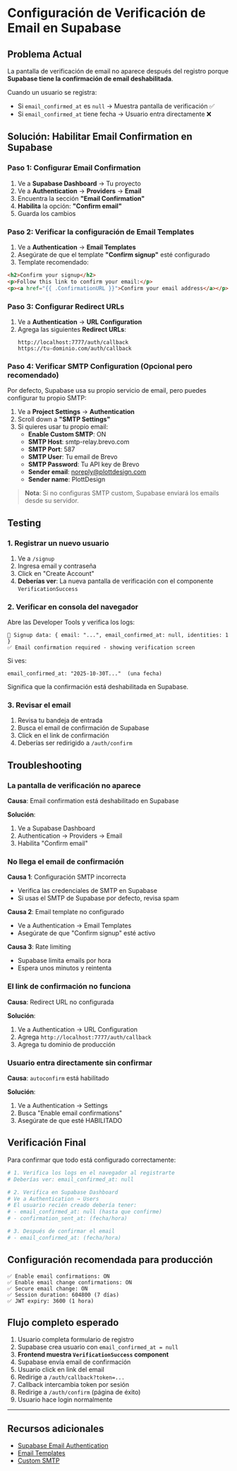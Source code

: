 # Configuración de Verificación de Email en Supabase

## Problema Actual

La pantalla de verificación de email no aparece después del registro porque **Supabase tiene la confirmación de email deshabilitada**.

Cuando un usuario se registra:
- Si `email_confirmed_at` es `null` → Muestra pantalla de verificación ✅
- Si `email_confirmed_at` tiene fecha → Usuario entra directamente ❌

## Solución: Habilitar Email Confirmation en Supabase

### Paso 1: Configurar Email Confirmation

1. Ve a **Supabase Dashboard** → Tu proyecto
2. Ve a **Authentication** → **Providers** → **Email**
3. Encuentra la sección **"Email Confirmation"**
4. **Habilita** la opción: **"Confirm email"**
5. Guarda los cambios

### Paso 2: Verificar la configuración de Email Templates

1. Ve a **Authentication** → **Email Templates**
2. Asegúrate de que el template **"Confirm signup"** esté configurado
3. Template recomendado:

```html
<h2>Confirm your signup</h2>
<p>Follow this link to confirm your email:</p>
<p><a href="{{ .ConfirmationURL }}">Confirm your email address</a></p>
```

### Paso 3: Configurar Redirect URLs

1. Ve a **Authentication** → **URL Configuration**
2. Agrega las siguientes **Redirect URLs**:
   ```
   http://localhost:7777/auth/callback
   https://tu-dominio.com/auth/callback
   ```

### Paso 4: Verificar SMTP Configuration (Opcional pero recomendado)

Por defecto, Supabase usa su propio servicio de email, pero puedes configurar tu propio SMTP:

1. Ve a **Project Settings** → **Authentication**
2. Scroll down a **"SMTP Settings"**
3. Si quieres usar tu propio email:
   - **Enable Custom SMTP**: ON
   - **SMTP Host**: smtp-relay.brevo.com
   - **SMTP Port**: 587
   - **SMTP User**: Tu email de Brevo
   - **SMTP Password**: Tu API key de Brevo
   - **Sender email**: noreply@plottdesign.com
   - **Sender name**: PlottDesign

> **Nota**: Si no configuras SMTP custom, Supabase enviará los emails desde su servidor.

## Testing

### 1. Registrar un nuevo usuario

1. Ve a `/signup`
2. Ingresa email y contraseña
3. Click en "Create Account"
4. **Deberías ver**: La nueva pantalla de verificación con el componente `VerificationSuccess`

### 2. Verificar en consola del navegador

Abre las Developer Tools y verifica los logs:
```
📝 Signup data: { email: "...", email_confirmed_at: null, identities: 1 }
✅ Email confirmation required - showing verification screen
```

Si ves:
```
email_confirmed_at: "2025-10-30T..."  (una fecha)
```
Significa que la confirmación está deshabilitada en Supabase.

### 3. Revisar el email

1. Revisa tu bandeja de entrada
2. Busca el email de confirmación de Supabase
3. Click en el link de confirmación
4. Deberías ser redirigido a `/auth/confirm`

## Troubleshooting

### La pantalla de verificación no aparece

**Causa**: Email confirmation está deshabilitado en Supabase

**Solución**:
1. Ve a Supabase Dashboard
2. Authentication → Providers → Email
3. Habilita "Confirm email"

### No llega el email de confirmación

**Causa 1**: Configuración SMTP incorrecta
- Verifica las credenciales de SMTP en Supabase
- Si usas el SMTP de Supabase por defecto, revisa spam

**Causa 2**: Email template no configurado
- Ve a Authentication → Email Templates
- Asegúrate de que "Confirm signup" esté activo

**Causa 3**: Rate limiting
- Supabase limita emails por hora
- Espera unos minutos y reintenta

### El link de confirmación no funciona

**Causa**: Redirect URL no configurada

**Solución**:
1. Ve a Authentication → URL Configuration
2. Agrega `http://localhost:7777/auth/callback`
3. Agrega tu dominio de producción

### Usuario entra directamente sin confirmar

**Causa**: `autoconfirm` está habilitado

**Solución**:
1. Ve a Authentication → Settings
2. Busca "Enable email confirmations"
3. Asegúrate de que esté HABILITADO

## Verificación Final

Para confirmar que todo está configurado correctamente:

```bash
# 1. Verifica los logs en el navegador al registrarte
# Deberías ver: email_confirmed_at: null

# 2. Verifica en Supabase Dashboard
# Ve a Authentication → Users
# El usuario recién creado debería tener:
# - email_confirmed_at: null (hasta que confirme)
# - confirmation_sent_at: (fecha/hora)

# 3. Después de confirmar el email
# - email_confirmed_at: (fecha/hora)
```

## Configuración recomendada para producción

```
✅ Enable email confirmations: ON
✅ Enable email change confirmations: ON
✅ Secure email change: ON
✅ Session duration: 604800 (7 días)
✅ JWT expiry: 3600 (1 hora)
```

## Flujo completo esperado

1. Usuario completa formulario de registro
2. Supabase crea usuario con `email_confirmed_at = null`
3. **Frontend muestra `VerificationSuccess` component**
4. Supabase envía email de confirmación
5. Usuario click en link del email
6. Redirige a `/auth/callback?token=...`
7. Callback intercambia token por sesión
8. Redirige a `/auth/confirm` (página de éxito)
9. Usuario hace login normalmente

---

## Recursos adicionales

- [Supabase Email Authentication](https://supabase.com/docs/guides/auth/auth-email)
- [Email Templates](https://supabase.com/docs/guides/auth/auth-email#email-templates)
- [Custom SMTP](https://supabase.com/docs/guides/auth/auth-smtp)
